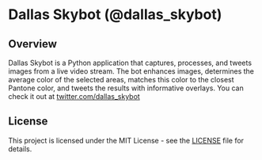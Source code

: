
# Dallas Skybot (@dallas_skybot)

## Overview

Dallas Skybot is a Python application that captures, processes, and tweets images from a live video stream. The bot enhances images, determines the average color of the selected areas, matches this color to the closest Pantone color, and tweets the results with informative overlays.
You can check it out at [twitter.com/dallas_skybot](https://twitter.com/dallas_skybot/)

## License

This project is licensed under the MIT License - see the [LICENSE](LICENSE) file for details.

